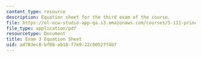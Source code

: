 ```yaml
---
content_type: resource
description: Equation sheet for the third exam of the course.
file: https://ol-ocw-studio-app-qa.s3.amazonaws.com/courses/5-111-principles-of-chemical-science-fall-2008/ad783ec8bf08ab18f7e922c00527f4b7_Exam3_Eqns.pdf
file_type: application/pdf
resourcetype: Document
title: Exam 3 Equation Sheet
uid: ad783ec8-bf08-ab18-f7e9-22c00527f4b7
---
```

